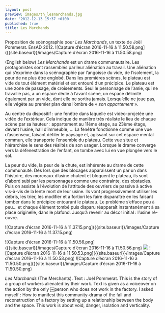 ```yaml
---
layout: post
preview: images/th_lesmarchands.jpg
date: '2012-12-13 15:37 +0100'
published: true
title: Les Marchands
---
```

Proposition de scénographie pour _Les Marchands_, un texte de Joël Pommerat.
EnsAD 2012.
![Capture d’écran 2016-11-16 à 11.50.58.png]({{site.baseurl}}/images/Capture d’écran 2016-11-16 à 11.50.58.png)

(English below) 
_Les Marchands_ est un drame communautaire. Les protagonistes sont rassemblés par leur aliénation au travail. Une aliénation qui s’exprime dans la scénographie par l’angoisse du vide, de l’isolement, la peur de ne plus être englobé.
Dans les premières scènes, le plateau est vide de tout élément matériel et est entouré d’un précipice. Le plateau est une zone de passage, de croisements. Seul le personnage de l’amie, qui ne travaille pas, a un espace dédié à l’avant scène, un espace délimité également par un vide, dont elle ne sortira jamais. Lorsqu’elle ne joue pas, elle végète au premier plan dans l’ombre de « _son appartement_ ». 

Au centre du dispositif : une fenêtre dans laquelle est vidéo-projetée une vidéo de l’extérieur. Cela indique de manière très réaliste le lieu de chaque scène par sa hauteur : appartement au 11ème étage, au 23ème étage, devant l’usine, hall d’immeuble, ... 
La fenêtre fonctionne comme une vue d’ascenseur, faisant défiler le paysage et, agissant sur cet espace mental commun, elle transporte l’ensemble du plateau. Cette vue situe et hiérarchise le sens des réalités de son usager. Lorsque le drame converge vers la défenestration de l’enfant, on tombe avec lui en vue plongée vers le sol.

La peur du vide, la peur de la chute, est inhérente au drame de cette communauté. Dès lors que des blocages apparaissent un par un dans l'histoire, des morceaux d’usine chutent et bloquent le plateau, ils sont d’abord subi par les personnages comme une contrainte, des obstacles. 
Puis on assiste à l’évolution de l’attitude des ouvriers de passive à active vis-à-vis de la lente mort de leur usine. Ils vont progressivement utiliser les débris, les trier, les modifier et a fortiori les faire disparaître en les faisant tomber dans le précipice entourant le plateau. Le problème s’efface peu à peu... et chaque élément tombé puis disparu réapparaît instantanément à sa place originelle, dans le plafond. 
Jusqu’à revenir au décor initial : l’usine ré-ouvre.

![Capture d’écran 2016-11-16 à 11.37.15.png]({{site.baseurl}}/images/Capture d’écran 2016-11-16 à 11.37.15.png)

![Capture d’écran 2016-11-16 à 11.50.56.png]({{site.baseurl}}/images/Capture d’écran 2016-11-16 à 11.50.56.png)
![]({{site.baseurl}}/images/Capture%20d%E2%80%99e%CC%81cran%202016-11-16%20a%CC%80%2011.50.53.png)
![Capture d’écran 2016-11-16 à 11.50.53.png]({{site.baseurl}}/images/Capture d’écran 2016-11-16 à 11.50.53.png)
![Capture d’écran 2016-11-16 à 11.50.50.png]({{site.baseurl}}/images/Capture d’écran 2016-11-16 à 11.50.50.png)


_Les Marchands_ (The Merchants). Text : Joël Pommerat.
This is the story of a group of workers alienated by their work. Text is given as
a voiceover on the action by the only ￼person who does not work in the factory.
I asked myself : How to manifest this community-drama of the fall and reconstruction of a factory by setting up a relationship between the body and the space. This work is about void, danger, isolation and verticality.
